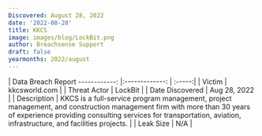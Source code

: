 ```yaml
---
Discovered: August 28, 2022
date: '2022-08-28'
title: KKCS
image: images/blog/LockBit.png
author: Breachsense Support
draft: false
yearmonths: 2022/august
---
```



| Data Breach Report
------------:     |:-------------:    | :-----:|
| Victim      | kkcsworld.com      | 
| Threat Actor      | LockBit      | 
| Date Discovered      | Aug 28, 2022      | 
| Description      | KKCS is a full-service program management, project management, and construction management firm with more than 30 years of experience providing consulting services for transportation, aviation, infrastructure, and facilities projects.      | 
| Leak Size      | N/A      | 

